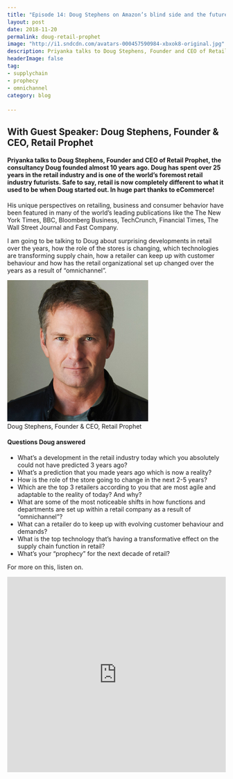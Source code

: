 ```yaml
---
title: "Episode 14: Doug Stephens on Amazon’s blind side and the future of retail"
layout: post
date: 2018-11-20
permalink: doug-retail-prophet
image: "http://i1.sndcdn.com/avatars-000457590984-xbxok8-original.jpg"
description: Priyanka talks to Doug Stephens, Founder and CEO of Retail Prophet, the consultancy Doug founded almost 10 years ago. Doug has spent over 25 years in the retail industry and is one of the world’s foremost retail industry futurists. Safe to say, retail is now completely different to what it used to be when Doug started out. In huge part thanks to eCommerce!
headerImage: false
tag:
- supplychain
- prophecy
- omnichannel
category: blog

---
```

## With Guest Speaker: Doug Stephens, Founder & CEO, Retail Prophet


#### Priyanka talks to Doug Stephens, Founder and CEO of Retail Prophet, the consultancy Doug founded almost 10 years ago. Doug has spent over 25 years in the retail industry and is one of the world’s foremost retail industry futurists. Safe to say, retail is now completely different to what it used to be when Doug started out. In huge part thanks to eCommerce!

His unique perspectives on retailing, business and consumer behavior have been featured in many of the world’s leading publications like the The New York Times, BBC, Bloomberg Business, TechCrunch, Financial Times, The Wall Street Journal and Fast Company.


I am going to be talking to Doug about surprising developments in retail over the years, how the role of the stores is changing, which technologies are transforming supply chain, how a retailer can keep up with customer behaviour and how has the retail organizational set up changed over the years as a result of “omnichannel”. 



<img src= "/assets/images/doug.jpeg" alt="doug" width="325px">
<div class="caption">
    Doug Stephens, Founder & CEO, Retail Prophet</div>
    
#### Questions Doug answered

- What’s a development in the retail industry today which you absolutely could not have predicted 3 years ago?
- What’s a prediction that you made years ago which is now a reality?
- How is the role of the store going to change in the next 2-5 years?
- Which are the top 3 retailers according to you that are most agile and adaptable to the reality of today? And why?  
- What are some of the most noticeable shifts in how functions and departments are set up within a retail company as a result of “omnichannel”?
- What can a retailer do to keep up with evolving customer behaviour and demands?
- What is the top technology that’s having a transformative effect on the supply chain function in retail?
- What’s your “prophecy” for the next decade of retail?


For more on this, listen on.


<iframe width="100%" height="450" scrolling="no" frameborder="no" allow="autoplay" src="https://w.soundcloud.com/player/?url=https%3A//api.soundcloud.com/tracks/532830405&color=%235ba28e&auto_play=false&hide_related=false&show_comments=true&show_user=true&show_reposts=false&show_teaser=true&visual=true"></iframe>




